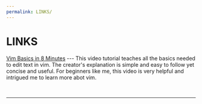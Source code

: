 ```yaml
---
permalink: LINKS/
---
```


# LINKS

[Vim Basics in 8 Minutes](https://youtu.be/ggSyF1SVFr4?si=qqRY0Xd6p0usooD5) ---
This video tutorial teaches all the basics needed to edit text in vim.
The creator's explanation is simple and easy to follow yet concise and useful.
For beginners like me, this video is very helpful and intrigued me to learn more abot vim. 


<br> 
<hr>
